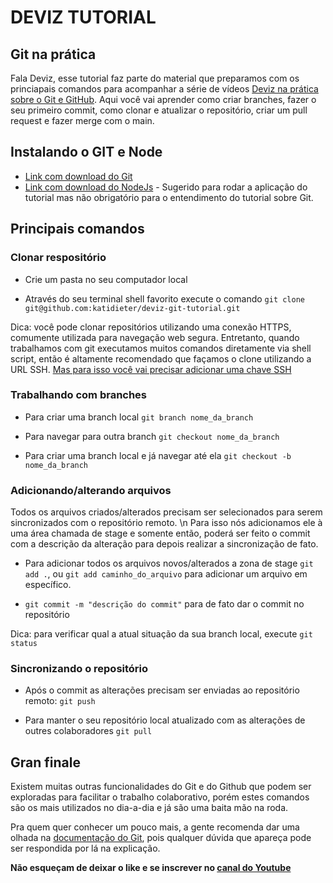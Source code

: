 # DEVIZ TUTORIAL 
 
## Git na prática

Fala Deviz, esse tutorial faz parte do material que preparamos com os princiapais comandos para acompanhar a série de vídeos [Deviz na prática sobre o Git e GitHub](https://www.youtube.com/watch?v=8T9joR3LMPg&t=1156s). Aqui você vai aprender como criar branches, fazer o seu primeiro commit, como clonar e atualizar o repositório, criar um pull request e fazer merge com o main.


## Instalando o GIT e Node

* [Link com download do Git](https://git-scm.com/downloads)
* [Link com download do NodeJs](https://nodejs.org/en/download/) - Sugerido para rodar a aplicação do tutorial mas não obrigatório para o entendimento do tutorial sobre Git.

## Principais comandos

### Clonar respositório

* Crie um pasta no seu computador local

* Através do seu terminal shell favorito execute o comando `git clone git@github.com:katidieter/deviz-git-tutorial.git`

Dica: você pode clonar repositórios utilizando uma conexão HTTPS, comumente utilizada para navegação web segura. Entretanto, quando trabalhamos com git executamos muitos comandos diretamente via shell script, então é altamente recomendado que façamos o clone utilizando a URL SSH. [Mas para isso você vai precisar adicionar uma chave SSH](https://docs.github.com/pt/authentication/connecting-to-github-with-ssh/generating-a-new-ssh-key-and-adding-it-to-the-ssh-agent)


### Trabalhando com branches

* Para criar uma branch local `git branch nome_da_branch`

* Para navegar para outra branch `git checkout nome_da_branch`

* Para criar uma branch local e já navegar até ela `git checkout -b nome_da_branch`

### Adicionando/alterando arquivos

Todos os arquivos criados/alterados precisam ser selecionados para serem sincronizados com o repositório remoto. \n
Para isso nós adicionamos ele à uma área chamada de stage e somente então, poderá ser feito o commit com a descrição da alteração para depois realizar a sincronização de fato.

* Para adicionar todos os arquivos novos/alterados a zona de stage `git add .`, ou `git add caminho_do_arquivo` para adicionar um arquivo em específico.

* `git commit -m "descrição do commit"` para de fato dar o commit no repositório

Dica: para verificar qual a atual situação da sua branch local, execute `git status`

### Sincronizando o repositório

* Após o commit as alterações precisam ser enviadas ao repositório remoto: `git push`

* Para manter o seu repositório local atualizado com as alterações de outres colaboradores `git pull`


## Gran finale

Existem muitas outras funcionalidades do Git e do Github que podem ser exploradas para facilitar o trabalho colaborativo, porém estes comandos são os mais utilizados no dia-a-dia e já são uma baita mão na roda.

Pra quem quer conhecer um pouco mais, a gente recomenda dar uma olhada na [documentação do Git](https://git-scm.com/doc), pois qualquer dúvida que apareça pode ser respondida por lá na explicação.

**Não esqueçam de deixar o like e se inscrever no [canal do Youtube](https://www.youtube.com/channel/UCFO7Z4vLTosTutrK77zAaLg)**

